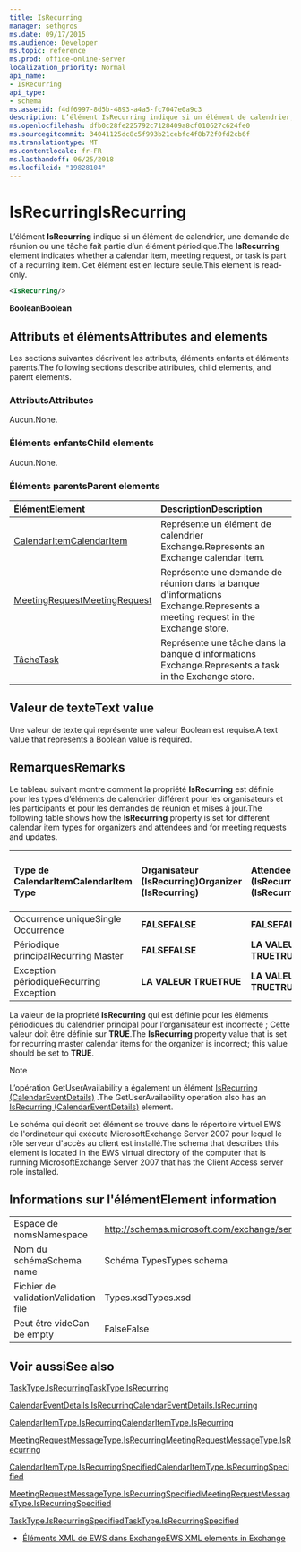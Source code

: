 ```yaml
---
title: IsRecurring
manager: sethgros
ms.date: 09/17/2015
ms.audience: Developer
ms.topic: reference
ms.prod: office-online-server
localization_priority: Normal
api_name:
- IsRecurring
api_type:
- schema
ms.assetid: f4df6997-8d5b-4893-a4a5-fc7047e0a9c3
description: L’élément IsRecurring indique si un élément de calendrier, une demande de réunion ou une tâche fait partie d’un élément périodique. Cet élément est en lecture seule.
ms.openlocfilehash: dfb0c28fe225792c7128409a8cf010627c624fe0
ms.sourcegitcommit: 34041125dc8c5f993b21cebfc4f8b72f0fd2cb6f
ms.translationtype: MT
ms.contentlocale: fr-FR
ms.lasthandoff: 06/25/2018
ms.locfileid: "19828104"
---
```

# <a name="isrecurring"></a><span data-ttu-id="0569b-104">IsRecurring</span><span class="sxs-lookup"><span data-stu-id="0569b-104">IsRecurring</span></span>

<span data-ttu-id="0569b-105">L’élément **IsRecurring** indique si un élément de calendrier, une demande de réunion ou une tâche fait partie d’un élément périodique.</span><span class="sxs-lookup"><span data-stu-id="0569b-105">The **IsRecurring** element indicates whether a calendar item, meeting request, or task is part of a recurring item.</span></span> <span data-ttu-id="0569b-106">Cet élément est en lecture seule.</span><span class="sxs-lookup"><span data-stu-id="0569b-106">This element is read-only.</span></span> 
  
```xml
<IsRecurring/>
```

 <span data-ttu-id="0569b-107">**Boolean**</span><span class="sxs-lookup"><span data-stu-id="0569b-107">**Boolean**</span></span>
## <a name="attributes-and-elements"></a><span data-ttu-id="0569b-108">Attributs et éléments</span><span class="sxs-lookup"><span data-stu-id="0569b-108">Attributes and elements</span></span>

<span data-ttu-id="0569b-109">Les sections suivantes décrivent les attributs, éléments enfants et éléments parents.</span><span class="sxs-lookup"><span data-stu-id="0569b-109">The following sections describe attributes, child elements, and parent elements.</span></span>
  
### <a name="attributes"></a><span data-ttu-id="0569b-110">Attributs</span><span class="sxs-lookup"><span data-stu-id="0569b-110">Attributes</span></span>

<span data-ttu-id="0569b-111">Aucun.</span><span class="sxs-lookup"><span data-stu-id="0569b-111">None.</span></span>
  
### <a name="child-elements"></a><span data-ttu-id="0569b-112">Éléments enfants</span><span class="sxs-lookup"><span data-stu-id="0569b-112">Child elements</span></span>

<span data-ttu-id="0569b-113">Aucun.</span><span class="sxs-lookup"><span data-stu-id="0569b-113">None.</span></span>
  
### <a name="parent-elements"></a><span data-ttu-id="0569b-114">Éléments parents</span><span class="sxs-lookup"><span data-stu-id="0569b-114">Parent elements</span></span>

|<span data-ttu-id="0569b-115">**Élément**</span><span class="sxs-lookup"><span data-stu-id="0569b-115">**Element**</span></span>|<span data-ttu-id="0569b-116">**Description**</span><span class="sxs-lookup"><span data-stu-id="0569b-116">**Description**</span></span>|
|:-----|:-----|
|[<span data-ttu-id="0569b-117">CalendarItem</span><span class="sxs-lookup"><span data-stu-id="0569b-117">CalendarItem</span></span>](calendaritem.md) <br/> |<span data-ttu-id="0569b-118">Représente un élément de calendrier Exchange.</span><span class="sxs-lookup"><span data-stu-id="0569b-118">Represents an Exchange calendar item.</span></span>  <br/> |
|[<span data-ttu-id="0569b-119">MeetingRequest</span><span class="sxs-lookup"><span data-stu-id="0569b-119">MeetingRequest</span></span>](meetingrequest.md) <br/> |<span data-ttu-id="0569b-120">Représente une demande de réunion dans la banque d'informations Exchange.</span><span class="sxs-lookup"><span data-stu-id="0569b-120">Represents a meeting request in the Exchange store.</span></span>  <br/> |
|[<span data-ttu-id="0569b-121">Tâche</span><span class="sxs-lookup"><span data-stu-id="0569b-121">Task</span></span>](task.md) <br/> |<span data-ttu-id="0569b-122">Représente une tâche dans la banque d'informations Exchange.</span><span class="sxs-lookup"><span data-stu-id="0569b-122">Represents a task in the Exchange store.</span></span>  <br/> |
   
## <a name="text-value"></a><span data-ttu-id="0569b-123">Valeur de texte</span><span class="sxs-lookup"><span data-stu-id="0569b-123">Text value</span></span>

<span data-ttu-id="0569b-124">Une valeur de texte qui représente une valeur Boolean est requise.</span><span class="sxs-lookup"><span data-stu-id="0569b-124">A text value that represents a Boolean value is required.</span></span>
  
## <a name="remarks"></a><span data-ttu-id="0569b-125">Remarques</span><span class="sxs-lookup"><span data-stu-id="0569b-125">Remarks</span></span>

<span data-ttu-id="0569b-126">Le tableau suivant montre comment la propriété **IsRecurring** est définie pour les types d’éléments de calendrier différent pour les organisateurs et les participants et pour les demandes de réunion et mises à jour.</span><span class="sxs-lookup"><span data-stu-id="0569b-126">The following table shows how the **IsRecurring** property is set for different calendar item types for organizers and attendees and for meeting requests and updates.</span></span> 
  
|<span data-ttu-id="0569b-127">**Type de CalendarItem**</span><span class="sxs-lookup"><span data-stu-id="0569b-127">**CalendarItem Type**</span></span>|<span data-ttu-id="0569b-128">**Organisateur <br/> (IsRecurring)**</span><span class="sxs-lookup"><span data-stu-id="0569b-128">**Organizer  <br/> (IsRecurring)**</span></span>|<span data-ttu-id="0569b-129">**Attendee <br/> (IsRecurring)**</span><span class="sxs-lookup"><span data-stu-id="0569b-129">**Attendee  <br/> (IsRecurring)**</span></span>|<span data-ttu-id="0569b-130">**Demande/mise à jour de réunion <br/> (IsRecurring)**</span><span class="sxs-lookup"><span data-stu-id="0569b-130">**Meeting request/update  <br/> (IsRecurring)**</span></span>|
|:-----|:-----|:-----|:-----|
|<span data-ttu-id="0569b-131">Occurrence unique</span><span class="sxs-lookup"><span data-stu-id="0569b-131">Single Occurrence</span></span>  <br/> |<span data-ttu-id="0569b-132">**FALSE**</span><span class="sxs-lookup"><span data-stu-id="0569b-132">**FALSE**</span></span> <br/> |<span data-ttu-id="0569b-133">**FALSE**</span><span class="sxs-lookup"><span data-stu-id="0569b-133">**FALSE**</span></span> <br/> |<span data-ttu-id="0569b-134">**FALSE**</span><span class="sxs-lookup"><span data-stu-id="0569b-134">**FALSE**</span></span> <br/> |
|<span data-ttu-id="0569b-135">Périodique principal</span><span class="sxs-lookup"><span data-stu-id="0569b-135">Recurring Master</span></span>  <br/> |<span data-ttu-id="0569b-136">**FALSE**</span><span class="sxs-lookup"><span data-stu-id="0569b-136">**FALSE**</span></span> <br/> |<span data-ttu-id="0569b-137">**LA VALEUR TRUE**</span><span class="sxs-lookup"><span data-stu-id="0569b-137">**TRUE**</span></span> <br/> |<span data-ttu-id="0569b-138">**LA VALEUR TRUE**</span><span class="sxs-lookup"><span data-stu-id="0569b-138">**TRUE**</span></span> <br/> |
|<span data-ttu-id="0569b-139">Exception périodique</span><span class="sxs-lookup"><span data-stu-id="0569b-139">Recurring Exception</span></span>  <br/> |<span data-ttu-id="0569b-140">**LA VALEUR TRUE**</span><span class="sxs-lookup"><span data-stu-id="0569b-140">**TRUE**</span></span> <br/> |<span data-ttu-id="0569b-141">**LA VALEUR TRUE**</span><span class="sxs-lookup"><span data-stu-id="0569b-141">**TRUE**</span></span> <br/> |<span data-ttu-id="0569b-142">**LA VALEUR TRUE**</span><span class="sxs-lookup"><span data-stu-id="0569b-142">**TRUE**</span></span> <br/> |
   
<span data-ttu-id="0569b-143">La valeur de la propriété **IsRecurring** qui est définie pour les éléments périodiques du calendrier principal pour l’organisateur est incorrecte ; Cette valeur doit être définie sur **TRUE**.</span><span class="sxs-lookup"><span data-stu-id="0569b-143">The **IsRecurring** property value that is set for recurring master calendar items for the organizer is incorrect; this value should be set to **TRUE**.</span></span> 
  
> [!NOTE]
> <span data-ttu-id="0569b-144">L’opération GetUserAvailability a également un élément [IsRecurring (CalendarEventDetails)](isrecurring-calendareventdetails.md) .</span><span class="sxs-lookup"><span data-stu-id="0569b-144">The GetUserAvailability operation also has an [IsRecurring (CalendarEventDetails)](isrecurring-calendareventdetails.md) element.</span></span> 
  
<span data-ttu-id="0569b-145">Le schéma qui décrit cet élément se trouve dans le répertoire virtuel EWS de l'ordinateur qui exécute MicrosoftExchange Server 2007 pour lequel le rôle serveur d'accès au client est installé.</span><span class="sxs-lookup"><span data-stu-id="0569b-145">The schema that describes this element is located in the EWS virtual directory of the computer that is running MicrosoftExchange Server 2007 that has the Client Access server role installed.</span></span>
  
## <a name="element-information"></a><span data-ttu-id="0569b-146">Informations sur l'élément</span><span class="sxs-lookup"><span data-stu-id="0569b-146">Element information</span></span>

|||
|:-----|:-----|
|<span data-ttu-id="0569b-147">Espace de noms</span><span class="sxs-lookup"><span data-stu-id="0569b-147">Namespace</span></span>  <br/> |http://schemas.microsoft.com/exchange/services/2006/types  <br/> |
|<span data-ttu-id="0569b-148">Nom du schéma</span><span class="sxs-lookup"><span data-stu-id="0569b-148">Schema name</span></span>  <br/> |<span data-ttu-id="0569b-149">Schéma Types</span><span class="sxs-lookup"><span data-stu-id="0569b-149">Types schema</span></span>  <br/> |
|<span data-ttu-id="0569b-150">Fichier de validation</span><span class="sxs-lookup"><span data-stu-id="0569b-150">Validation file</span></span>  <br/> |<span data-ttu-id="0569b-151">Types.xsd</span><span class="sxs-lookup"><span data-stu-id="0569b-151">Types.xsd</span></span>  <br/> |
|<span data-ttu-id="0569b-152">Peut être vide</span><span class="sxs-lookup"><span data-stu-id="0569b-152">Can be empty</span></span>  <br/> |<span data-ttu-id="0569b-153">False</span><span class="sxs-lookup"><span data-stu-id="0569b-153">False</span></span>  <br/> |
   
## <a name="see-also"></a><span data-ttu-id="0569b-154">Voir aussi</span><span class="sxs-lookup"><span data-stu-id="0569b-154">See also</span></span>



[<span data-ttu-id="0569b-155">TaskType.IsRecurring</span><span class="sxs-lookup"><span data-stu-id="0569b-155">TaskType.IsRecurring</span></span>](https://msdn.microsoft.com/library/ExchangeWebServices.TaskType.IsRecurring.aspx)
  
[<span data-ttu-id="0569b-156">CalendarEventDetails.IsRecurring</span><span class="sxs-lookup"><span data-stu-id="0569b-156">CalendarEventDetails.IsRecurring</span></span>](https://msdn.microsoft.com/library/ExchangeWebServices.CalendarEventDetails.IsRecurring.aspx)
  
[<span data-ttu-id="0569b-157">CalendarItemType.IsRecurring</span><span class="sxs-lookup"><span data-stu-id="0569b-157">CalendarItemType.IsRecurring</span></span>](https://msdn.microsoft.com/library/ExchangeWebServices.CalendarItemType.IsRecurring.aspx)
  
[<span data-ttu-id="0569b-158">MeetingRequestMessageType.IsRecurring</span><span class="sxs-lookup"><span data-stu-id="0569b-158">MeetingRequestMessageType.IsRecurring</span></span>](https://msdn.microsoft.com/library/ExchangeWebServices.MeetingRequestMessageType.IsRecurring.aspx)
  
[<span data-ttu-id="0569b-159">CalendarItemType.IsRecurringSpecified</span><span class="sxs-lookup"><span data-stu-id="0569b-159">CalendarItemType.IsRecurringSpecified</span></span>](https://msdn.microsoft.com/library/ExchangeWebServices.CalendarItemType.IsRecurringSpecified.aspx)
  
[<span data-ttu-id="0569b-160">MeetingRequestMessageType.IsRecurringSpecified</span><span class="sxs-lookup"><span data-stu-id="0569b-160">MeetingRequestMessageType.IsRecurringSpecified</span></span>](https://msdn.microsoft.com/library/ExchangeWebServices.MeetingRequestMessageType.IsRecurringSpecified.aspx)
  
[<span data-ttu-id="0569b-161">TaskType.IsRecurringSpecified</span><span class="sxs-lookup"><span data-stu-id="0569b-161">TaskType.IsRecurringSpecified</span></span>](https://msdn.microsoft.com/library/ExchangeWebServices.TaskType.IsRecurringSpecified.aspx)


- [<span data-ttu-id="0569b-162">Éléments XML de EWS dans Exchange</span><span class="sxs-lookup"><span data-stu-id="0569b-162">EWS XML elements in Exchange</span></span>](ews-xml-elements-in-exchange.md)

